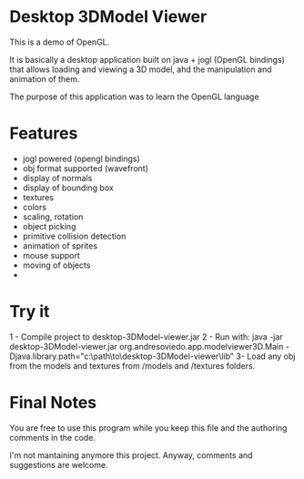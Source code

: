 Desktop 3DModel Viewer
======================

This is a demo of OpenGL.

It is basically a desktop application built on java + jogl (OpenGL bindings) that allows loading and viewing a 3D model,
ahd the manipulation and animation of them.

The purpose of this application was to learn the OpenGL language

Features
========

  - jogl powered (opengl bindings)
  - obj format supported (wavefront)
  - display of normals
  - display of bounding box 
  - textures
  - colors
  - scaling, rotation
  - object picking
  - primitive collision detection
  - animation of sprites
  - mouse support
  - moving of objects
  - 
 
 
Try it
======

 1 - Compile project to desktop-3DModel-viewer.jar
 2 - Run with:
    java -jar desktop-3DModel-viewer.jar org.andresoviedo.app.modelviewer3D.Main -Djava.library.path="c:\path\to\desktop-3DModel-viewer\lib"
 3- Load any obj from the models and textures from /models and /textures folders.


Final Notes
===========

You are free to use this program while you keep this file and the authoring comments in the code.

I'm not mantaining anymore this project. Anyway, comments and suggestions are welcome.